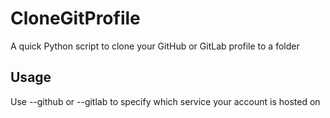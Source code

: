 # CloneGitProfile

A quick Python script to clone your GitHub or GitLab profile to a folder
## Usage
Use --github or --gitlab to specify which service your account is hosted on
